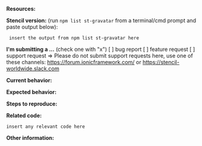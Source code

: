 **Resources:**

**Stencil version:** (run `npm list st-gravatar` from a terminal/cmd prompt and paste output below):

```
 insert the output from npm list st-gravatar here
```

**I'm submitting a ...** (check one with "x")
[ ] bug report
[ ] feature request
[ ] support request => Please do not submit support requests here, use one of these channels: https://forum.ionicframework.com/ or https://stencil-worldwide.slack.com

**Current behavior:**

<!-- Describe how the bug manifests. -->

**Expected behavior:**

<!-- Describe what the behavior would be without the bug. -->

**Steps to reproduce:**

<!-- If you are able to illustrate the bug or feature request with an example, please provide steps to reproduce and if possible a demo
-->

**Related code:**

```
insert any relevant code here
```

**Other information:**

<!-- List any other information that is relevant to your issue. Stack traces, related issues, suggestions on how to fix, Stack Overflow links, forum links, etc. -->
